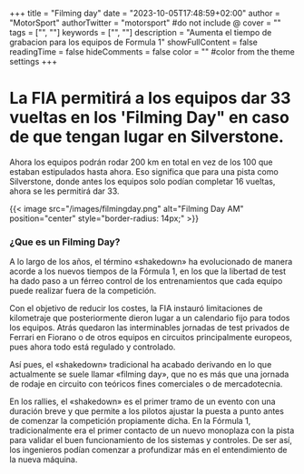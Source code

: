 +++
title = "Filming day"
date = "2023-10-05T17:48:59+02:00"
author = "MotorSport"
authorTwitter = "motorsport" #do not include @
cover = ""
tags = ["", ""]
keywords = ["", ""]
description = "Aumenta el tiempo de grabacion para los equipos de Formula 1"
showFullContent = false
readingTime = false
hideComments = false
color = "" #color from the theme settings
+++

# La FIA permitirá a los equipos dar 33 vueltas en los 'Filming Day" en caso de que tengan lugar en Silverstone.

Ahora los equipos podrán rodar 200 km en total en vez de los 100 que estaban estipulados hasta ahora. Eso significa que para una pista como Silverstone, donde antes los equipos solo podían completar 16 vueltas, ahora se les permitirá dar 33.

{{< image src="/images/filmingday.png" alt="Filming Day AM" position="center" style="border-radius: 14px;" >}}

### ¿Que es un Filming Day?

A lo largo de los años, el término «shakedown» ha evolucionado de manera acorde a los nuevos tiempos de la Fórmula 1, en los que la libertad de test ha dado paso a un férreo control de los entrenamientos que cada equipo puede realizar fuera de la competición.

Con el objetivo de reducir los costes, la FIA instauró limitaciones de kilometraje que posteriormente dieron lugar a un calendario fijo para todos los equipos. Atrás quedaron las interminables jornadas de test privados de Ferrari en Fiorano o de otros equipos en circuitos principalmente europeos, pues ahora todo está regulado y controlado.

Así pues, el «shakedown» tradicional ha acabado derivando en lo que actualmente se suele llamar «filming day», que no es más que una jornada de rodaje en circuito con teóricos fines comerciales o de mercadotecnia.

En los rallies, el «shakedown» es el primer tramo de un evento con una duración breve y que permite a los pilotos ajustar la puesta a punto antes de comenzar la competición propiamente dicha. En la Fórmula 1, tradicionalmente era el primer contacto de un nuevo monoplaza con la pista para validar el buen funcionamiento de los sistemas y controles. De ser así, los ingenieros podían comenzar a profundizar más en el entendimiento de la nueva máquina.
